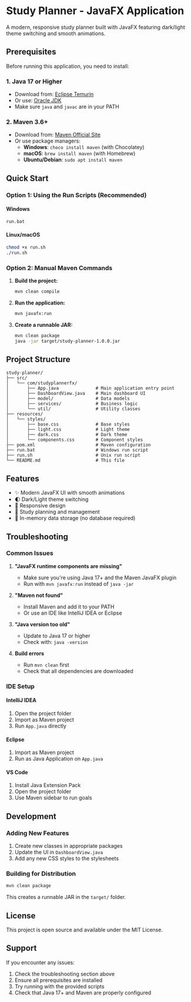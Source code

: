 # Study Planner - JavaFX Application

A modern, responsive study planner built with JavaFX featuring dark/light theme switching and smooth animations.

## Prerequisites

Before running this application, you need to install:

### 1. Java 17 or Higher
- Download from: [Eclipse Temurin](https://adoptium.net/)
- Or use: [Oracle JDK](https://www.oracle.com/java/technologies/downloads/)
- Make sure `java` and `javac` are in your PATH

### 2. Maven 3.6+
- Download from: [Maven Official Site](https://maven.apache.org/download.cgi)
- Or use package managers:
  - **Windows**: `choco install maven` (with Chocolatey)
  - **macOS**: `brew install maven` (with Homebrew)
  - **Ubuntu/Debian**: `sudo apt install maven`

## Quick Start

### Option 1: Using the Run Scripts (Recommended)

#### Windows
```bash
run.bat
```

#### Linux/macOS
```bash
chmod +x run.sh
./run.sh
```

### Option 2: Manual Maven Commands

1. **Build the project:**
   ```bash
   mvn clean compile
   ```

2. **Run the application:**
   ```bash
   mvn javafx:run
   ```

3. **Create a runnable JAR:**
   ```bash
   mvn clean package
   java -jar target/study-planner-1.0.0.jar
   ```

## Project Structure

```
study-planner/
├── src/
│   └── com/studyplannerfx/
│       ├── App.java              # Main application entry point
│       ├── DashboardView.java    # Main dashboard UI
│       ├── model/                # Data models
│       ├── services/             # Business logic
│       └── util/                 # Utility classes
├── resources/
│   └── styles/
│       ├── base.css              # Base styles
│       ├── light.css             # Light theme
│       ├── dark.css              # Dark theme
│       └── components.css        # Component styles
├── pom.xml                       # Maven configuration
├── run.bat                       # Windows run script
├── run.sh                        # Unix run script
└── README.md                     # This file
```

## Features

- ✨ Modern JavaFX UI with smooth animations
- 🌓 Dark/Light theme switching
- 📱 Responsive design
- 🎯 Study planning and management
- 💾 In-memory data storage (no database required)

## Troubleshooting

### Common Issues

1. **"JavaFX runtime components are missing"**
   - Make sure you're using Java 17+ and the Maven JavaFX plugin
   - Run with `mvn javafx:run` instead of `java -jar`

2. **"Maven not found"**
   - Install Maven and add it to your PATH
   - Or use an IDE like IntelliJ IDEA or Eclipse

3. **"Java version too old"**
   - Update to Java 17 or higher
   - Check with: `java -version`

4. **Build errors**
   - Run `mvn clean` first
   - Check that all dependencies are downloaded

### IDE Setup

#### IntelliJ IDEA
1. Open the project folder
2. Import as Maven project
3. Run `App.java` directly

#### Eclipse
1. Import as Maven project
2. Run as Java Application on `App.java`

#### VS Code
1. Install Java Extension Pack
2. Open the project folder
3. Use Maven sidebar to run goals

## Development

### Adding New Features
1. Create new classes in appropriate packages
2. Update the UI in `DashboardView.java`
3. Add any new CSS styles to the stylesheets

### Building for Distribution
```bash
mvn clean package
```
This creates a runnable JAR in the `target/` folder.

## License

This project is open source and available under the MIT License.

## Support

If you encounter any issues:
1. Check the troubleshooting section above
2. Ensure all prerequisites are installed
3. Try running with the provided scripts
4. Check that Java 17+ and Maven are properly configured 